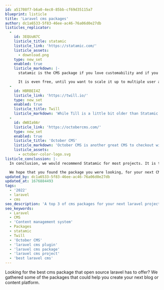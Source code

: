 ```yaml
---
id: a51708f7-b6a0-4ec0-85bb-cf69d35115a7
blueprint: listicle
title: 'Laravel cms packages'
author: dc1a6533-5f83-46ee-ac46-76a06d0e27db
listicles_replicator:
  -
    id: 3EQUuN7C
    listicle_title: statamic
    listicle_link: 'https://statamic.com/'
    listicle_assets:
      - download.png
    type: new_set
    enabled: true
    listicle_markdown: |-
      statamic is the CMS package if you love customability and if you want to have full control over what the output and inputs of your blog posts/articles look like. It is perfect for that and with its great documentation and even an full course on laracasts it great package that you should check out. 

      It is even free, until you want to scale it up to multiple user accounts / more features you will have to pay a price + a subscription after a year.
  -
    id: HBRBEI4Z
    listicle_link: 'https://twill.io/'
    type: new_set
    enabled: true
    listicle_title: Twill
    listicle_markdown: 'While Till is a little bit older than Statamic it has not gained as quite a following. It is still worth considering though. Its documentation is a great place to start. With it upcoming version 3 in beta as of writing (2022) the future of Twill seems to be bright!'
  -
    id: dW8Ia9Ar
    listicle_link: 'https://octobercms.com/'
    type: new_set
    enabled: true
    listicle_title: 'October CMS'
    listicle_markdown: 'October CMS is another great CMS to checkout with Laravel at its core, the CMS offers great documentation and an extensive Plugin & Themes support. These plugins allow you to leverage the community to get started faster.'
    listicle_assets:
      - october-color-logo.svg
listicle_conclussion: |-
  In conclusion, we would recommend Statamic for most projects. It is the most active one of the packages discussed on this page and it offers an insane amount of flexibility. 

  We hope that you found the package you were looking, for your next CMS project. Good luck!
updated_by: dc1a6533-5f83-46ee-ac46-76a06d0e27db
updated_at: 1676884493
tags:
  - '2022'
  - laravel
  - cms
seo_description: 'A top 3 of cms packages for your next laravel project, from free to paid.'
seo_keywords:
  - Laravel
  - CMS
  - 'Content management system'
  - Packages
  - statamic
  - Twill
  - 'October CMS'
  - 'laravel cms plugin'
  - 'laravel cms package'
  - 'laravel cms project'
  - 'best laravel cms'
---
```

Looking for the best cms package that open source laravel has to offer? We gathered some of the packages that could help you create your next blog or content platform.
